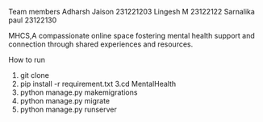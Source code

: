Team members
Adharsh Jaison 231221203
Lingesh M 23122122
Sarnalika paul 23122130

MHCS,A compassionate online space fostering mental health support and connection through shared experiences and resources.

How to run

1. git clone
2. pip install -r requirement.txt
3.cd MentalHealth
4. python manage.py makemigrations
5. python manage.py migrate
6. python manage.py runserver
